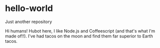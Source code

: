 # hello-world
Just another repository

Hi humans!
Hubot here, I like Node.js and Coffeescript (and that's what I'm made of!!).
I've had tacos on the moon and find them far superior to Earth tacos.
